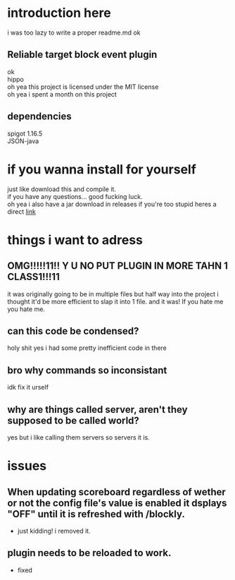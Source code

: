 # introduction here 
i was too lazy to write a proper readme.md ok
## Reliable target block event plugin <br />
ok <br />
hippo <br />
oh yea this project is licensed under the MIT license <br />
oh yea i spent a month on this project
## dependencies
spigot 1.16.5 <br />
JSON-java
# if you wanna install for yourself
just like download this and compile it. <br />
if you have any questions... good fucking luck. <br />
oh yea i also have a jar download in releases
if you're too stupid heres a direct [link](https://github.com/Hypermnesiaa/Blockly/releases/download/v0.2/Blockly.jar)
# things i want to adress
## OMG!!!!!11!! Y U NO PUT PLUGIN IN MORE TAHN 1 CLASS1!!!11 <br />
it was originally going to be in multiple files but half way into the project i thought it'd be more efficient to slap it into 1 file. and it was! If you hate me you hate me. <br />
## can this code be condensed? 
holy shit yes i had some pretty inefficient code in there
## bro why commands so inconsistant
idk fix it urself 
## why are things called server, aren't they supposed to be called world?
yes but i like calling them servers so servers it is.
# issues
## When updating scoreboard regardless of wether or not the config file's value is enabled it dsplays "OFF" until it is refreshed with /blockly.
- just kidding! i removed it.
## plugin needs to be reloaded to work.
- fixed
